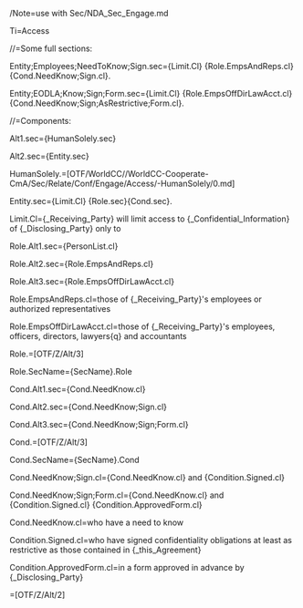 /Note=use with Sec/NDA_Sec_Engage.md

Ti=Access

//=Some full sections:

Entity;Employees;NeedToKnow;Sign.sec={Limit.Cl} {Role.EmpsAndReps.cl}{Cond.NeedKnow;Sign.cl}.

Entity;EODLA;Know;Sign;Form.sec={Limit.Cl} {Role.EmpsOffDirLawAcct.cl}{Cond.NeedKnow;Sign;AsRestrictive;Form.cl}.

//=Components:

Alt1.sec={HumanSolely.sec}

Alt2.sec={Entity.sec}

HumanSolely.=[OTF/WorldCC//WorldCC-Cooperate-CmA/Sec/Relate/Conf/Engage/Access/-HumanSolely/0.md]

Entity.sec={Limit.Cl} {Role.sec}{Cond.sec}.

Limit.Cl={_Receiving_Party} will limit access to {_Confidential_Information} of {_Disclosing_Party} only to 

Role.Alt1.sec={PersonList.cl}

Role.Alt2.sec={Role.EmpsAndReps.cl}

Role.Alt3.sec={Role.EmpsOffDirLawAcct.cl}

Role.EmpsAndReps.cl=those of {_Receiving_Party}'s employees or authorized representatives 

Role.EmpsOffDirLawAcct.cl=those of {_Receiving_Party}'s employees, officers, directors, lawyers{q} and accountants 

Role.=[OTF/Z/Alt/3]

Role.SecName={SecName}.Role

Cond.Alt1.sec={Cond.NeedKnow.cl}

Cond.Alt2.sec={Cond.NeedKnow;Sign.cl}

Cond.Alt3.sec={Cond.NeedKnow;Sign;Form.cl}

Cond.=[OTF/Z/Alt/3]

Cond.SecName={SecName}.Cond

Cond.NeedKnow;Sign.cl={Cond.NeedKnow.cl} and {Condition.Signed.cl}

Cond.NeedKnow;Sign;Form.cl={Cond.NeedKnow.cl} and {Condition.Signed.cl} {Condition.ApprovedForm.cl}

Cond.NeedKnow.cl=who have a need to know

Condition.Signed.cl=who have signed confidentiality obligations at least as restrictive as those contained in {_this_Agreement}

Condition.ApprovedForm.cl=in a form approved in advance by {_Disclosing_Party}

=[OTF/Z/Alt/2]
